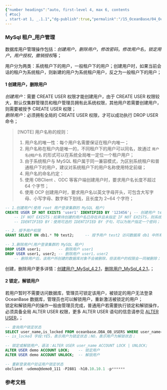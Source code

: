 ```yaml
---
{"number headings":"auto, first-level 4, max 6, contents
{ #toc}
, start-at 1, _.1.1","dg-publish":true,"permalink":"/15_OceanBase/04_OceanBase 安全，高可用，容灾/OceanBase 安全权限/OceanBase 管理用户和权限/MySql 租户_用户管理/","dgPassFrontmatter":true}
---
```



### MySql 租户_用户管理
  
数据库用户管理操作包括：*创建用户*，*删除用户*，*修改密码*，*修改用户名*，*锁定用户*，*用户授权*，*撤销授权*等；

用户分为两类：系统租户下的用户，一般租户下的用户；创建用户时，如果当前会话的租户为系统租户，则新建的用户为系统租户用户，反之为一般租户下的用户；

#### 1 创建用户，删除用户
*创建用户*：需要 CREATE USER 权限才能创建用户，由于 CREATE USER 权限较大，默认仅集群管理员和租户管理员拥有此系统权限，其他用户若需要创建用户，则需要被授予 CREATE USER 权限；  
*删除用户*：必须拥有全局的 CREATE USER 权限，才可以成功执行 DROP USER命令；  


> [!NOTE] 用户名称的规则：
> 1. 用户名的唯一性：每个用户名需要保证在租户内唯一；
> 	1. 用户名称在租户内是唯一的，不同租户下的用户可以同名，故通过 `用户名@租户名` 的形式可以在系统全局唯一定位一个租户用户；
> 	2. 由于系统租户与 MySQL 租户属于同一兼容模式，为区别系统租户和普通租户下的用户，建议对系统租户下的用户名称使用特定前缀；
> 2. 用户名的命名约定：
> 	1. 使用 OBClient 、ODC 等客户端创建用户时，要求用户名长度不超过 64 个字节；
> 	2. 使用 OCP 创建用户时，要求用户名以英文字母开头，可包含大写字母、小写字母、数字和下划线，且长度为 2~64 个字符；

```sql  
-- 1.创建用户(使用 root 用户登录集群的 MySQL 租户)  
CREATE USER IF NOT EXISTS 'user1' IDENTIFIED BY '123456'; -- 创建用户 test2  
	-- IF NOT EXISTS：如果待创建的用户名已存在并且未指定 IF NOT EXISTS，则系统会报错；
	-- IDENTIFIED BY：使用可选的 IDENTIFIED BY 子句，可以为账户指定一个密码；

-- 2. 授予用户权限
GRANT SELECT ON db1.* TO test2;     -- 授予用户 test2 访问数据库 db1 中所有表的权限  
  
-- 3.删除用户(用户登录集群的 MySQL 租户)  
DROP USER user1;        -- 删除用户 user1  
DROP USER user1, user2; -- 删除用户 user1，user2  
	-- 删除用户后，该用户所创建的数据库对象不会被删除，但该用户的权限会一同被删除；  
```  
创建，删除用户更多详情：[创建用户_MySql_4.2.1](https://www.oceanbase.com/docs/common-oceanbase-database-cn-1000000000220873)，[删除用户_MySql_4.2.1](https://www.oceanbase.com/docs/common-oceanbase-database-cn-1000000000220877)，；  


#### 2 锁定，解锁用户  
若用户暂时不需要访问数据库，管理员可锁定该用户，被锁定的用户无法登录 OceanBase 数据库，管理员也可以解锁用户，重新激活被锁定的用户；  
锁定和解锁用户的操作一般由管理员完成，普通用户若需要执行锁定和解锁操作，必须具备全局 ALTER USER 权限，更多 ALTER USER 语句的信息请参见 [ALTER USER](https://www.oceanbase.com/docs/common-oceanbase-database-cn-1000000000221379)，；  

```sql  
-- 查询用户锁定状态  
SELECT user_name,is_locked FROM oceanbase.DBA_OB_USERS WHERE user_name='demo';  
-- is_locked 字段:YES，表示用户为锁定状态；NO，表示用户为解锁状态；  
  
-- 锁定或解锁用户，语法：ALTER USER user_name ACCOUNT LOCK | UNLOCK;  
ALTER USER demo ACCOUNT LOCK;    -- 锁定用户  
ALTER USER demo ACCOUNT UNLOCK;  -- 解锁用户  
  
-- 重新登录用户验证用户锁定状态  
obclient -udemo@demo0_111 -P2881 -h10.10.10.1 -p******  
```  


### 参考文档





